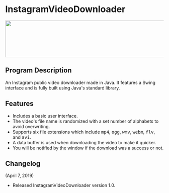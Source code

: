 # InstagramVideoDownloader
<p align="center">
  <img width="550" height="117" src="https://i.imgur.com/N4zKWXL.jpg">
</p>



## Program Description

An Instagram public video downloader made in Java. It features a Swing interface and is fully built using Java's standard library.

## Features

- Includes a basic user interface.
- The video's file name is randomized with a set number of alphabets to avoid overwriting.
- Supports six file extensions which include <tt>mp4</tt>, <tt>ogg</tt>, <tt>wmv</tt>, <tt>webm</tt>, <tt>flv</tt>, and <tt>avi</tt>.
- A data buffer is used when downloading the video to make it quicker.
- You will be notified by the window if the download was a success or not.

## Changelog

(April 7, 2019)
- Released InstagramVideoDownloader version 1.0.
